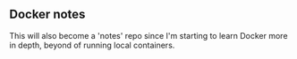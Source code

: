 ## Docker notes

This will also become a 'notes' repo since I'm starting to learn Docker more in depth, beyond of running local containers.


